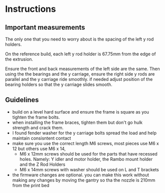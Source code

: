 # Instructions

## Important measurements

The only one that you need to worry about is the spacing of the left y rod holders.

On the reference build, each left y rod holder is 67.75mm from the edge of the extrusion.

Ensure the front and back measurements of the left side are the same.  Then using the the bearings and the y carriage, ensure the right side y rods are parallel and the y carriage ride smoothly.  if needed adjust position of the bearing holders so that the y carriage slides smooth.

## Guidelines

- build on a level hard surface and ensure the frame is square as you tighten the frame bolts.
- when installing the frame braces, tighten them but don't go hulk strength and crack them.
- I found fender washer for the y carriage bolts spread the load and help maintain consisntent contact
- make sure you use the correct length M6 screws, most pieces use M6 x 12 but others use M6 x 14, 
  - M6 x 12mm screws should be used for the parts that have recessed holes. Namely: Y idler and motor holder, the Rambo mount
  holder and the Z Rod Holders
  - M6 x 14mm screws with washer should be used on L and T brackets
- the firmware changes are optional. you can make this work without making any changes by moving the gantry so tha the nozzle is 210mm from the print bed
